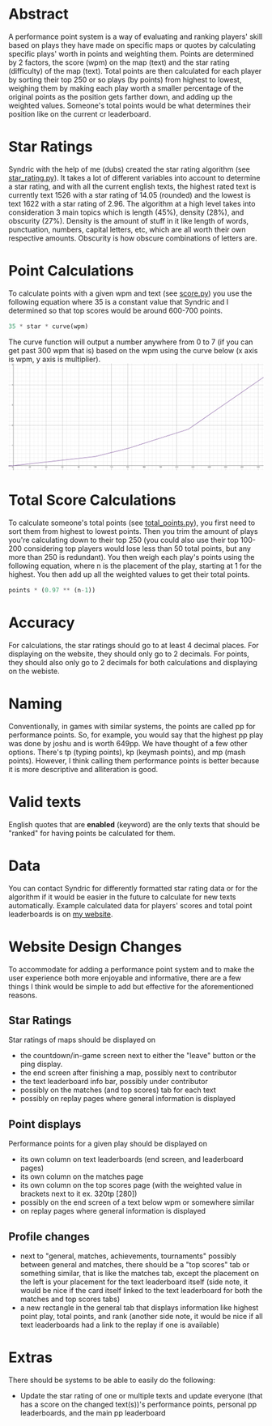 # Abstract
A performance point system is a way of evaluating and ranking players' skill based on plays they have made on specific maps or quotes by calculating specific plays' worth in points and weighting them. Points are determined by 2 factors, the score (wpm) on the map (text) and the star rating (difficulty) of the map (text). Total points are then calculated for each player by sorting their top 250 or so plays (by points) from highest to lowest, weighing them by making each play worth a smaller percentage of the original points as the position gets farther down, and adding up the weighted values. Someone's total points would be what determines their position like on the current cr leaderboard.

# Star Ratings
Syndric with the help of me (dubs) created the star rating algorithm (see [star_rating.py](/star_rating.py)). It takes a lot of different variables into account to determine a star rating, and with all the current english texts, the highest rated text is currently text 1526 with a star rating of 14.05 (rounded) and the lowest is text 1622 with a star rating of 2.96. The algorithm at a high level takes into consideration 3 main topics which is length (45%), density (28%), and obscurity (27%). Density is the amount of stuff in it like length of words, punctuation, numbers, capital letters, etc, which are all worth their own respective amounts. Obscurity is how obscure combinations of letters are.

# Point Calculations
To calculate points with a given wpm and text (see [score.py](/score.py)) you use the following equation where 35 is a constant value that Syndric and I determined so that top scores would be around 600-700 points.
```py
35 * star * curve(wpm)
```
The curve function will output a number anywhere from 0 to 7 (if you can get past 300 wpm that is) based on the wpm using the curve below (x axis is wpm, y axis is multiplier).
![WPM Curve](/wpm_curve.png)

# Total Score Calculations
To calculate someone's total points (see [total_points.py](/total_points.py)), you first need to sort them from highest to lowest points. Then you trim the amount of plays you're calculating down to their top 250 (you could also use their top 100-200 considering top players would lose less than 50 total points, but any more than 250 is redundant). You then weigh each play's points using the following equation, where n is the placement of the play, starting at 1 for the highest. You then add up all the weighted values to get their total points.
```py
points * (0.97 ** (n-1))
```

# Accuracy
For calculations, the star ratings should go to at least 4 decimal places. For displaying on the website, they should only go to 2 decimals. For points, they should also only go to 2 decimals for both calculations and displaying on the webiste.

# Naming
Conventionally, in games with similar systems, the points are called pp for performance points. So, for example, you would say that the highest pp play was done by joshu and is worth 649pp. We have thought of a few other options. There's tp (typing points), kp (keymash points), and mp (mash points). However, I think calling them performance points is better because it is more descriptive and alliteration is good.

# Valid texts
English quotes that are **enabled** (keyword) are the only texts that should be "ranked" for having points be calculated for them.

# Data
You can contact Syndric for differently formatted star rating data or for the algorithm if it would be easier in the future to calculate for new texts automatically.
Example calculated data for players' scores and total point leaderboards is on [my website](https://dubs.rip/leaderboard).

# Website Design Changes
To accommodate for adding a performance point system and to make the user experience both more enjoyable and informative, there are a few things I think would be simple to add but effective for the aforementioned reasons.
## Star Ratings
Star ratings of maps should be displayed on
- the countdown/in-game screen next to either the "leave" button or the ping display.
- the end screen after finishing a map, possibly next to contributor
- the text leaderboard info bar, possibly under contributor
- possibly on the matches (and top scores) tab for each text
- possibly on replay pages where general information is displayed
## Point displays
Performance points for a given play should be displayed on
- its own column on text leaderboards (end screen, and leaderboard pages)
- its own column on the matches page
- its own column on the top scores page (with the weighted value in brackets next to it ex. 320tp [280])
- possibly on the end screen of a text below wpm or somewhere similar
- on replay pages where general information is displayed
## Profile changes
- next to "general, matches, achievements, tournaments" possibly between general and matches, there should be a "top scores" tab or something similar, that is like the matches tab, except the placement on the left is your placement for the text leaderboard itself (side note, it would be nice if the card itself linked to the text leaderboard for both the matches and top scores tabs)
- a new rectangle in the general tab that displays information like highest point play, total points, and rank
(another side note, it would be nice if all text leaderboards had a link to the replay if one is available)

# Extras
There should be systems to be able to easily do the following:
- Update the star rating of one or multiple texts and update everyone (that has a score on the changed text(s))'s performance points, personal pp leaderboards, and the main pp leaderboard
